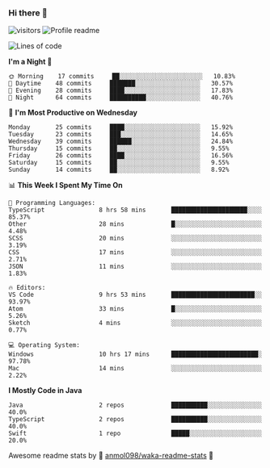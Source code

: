 ### Hi there 👋  
![visitors](https://visitor-badge.laobi.icu/badge?page_id=leverglowh) ![Profile readme](https://github.com/leverglowh/leverglowh/workflows/Profile%20readme/badge.svg?branch=master)

<!--START_SECTION:waka-->
![Lines of code](https://img.shields.io/badge/From%20Hello%20World%20I%27ve%20Written-21070%20lines%20of%20code-blue)

**I'm a Night 🦉** 

```text
🌞 Morning    17 commits     ██░░░░░░░░░░░░░░░░░░░░░░░   10.83% 
🌆 Daytime    48 commits     ███████░░░░░░░░░░░░░░░░░░   30.57% 
🌃 Evening    28 commits     ████░░░░░░░░░░░░░░░░░░░░░   17.83% 
🌙 Night      64 commits     ██████████░░░░░░░░░░░░░░░   40.76%

```
📅 **I'm Most Productive on Wednesday** 

```text
Monday       25 commits     ████░░░░░░░░░░░░░░░░░░░░░   15.92% 
Tuesday      23 commits     ███░░░░░░░░░░░░░░░░░░░░░░   14.65% 
Wednesday    39 commits     ██████░░░░░░░░░░░░░░░░░░░   24.84% 
Thursday     15 commits     ██░░░░░░░░░░░░░░░░░░░░░░░   9.55% 
Friday       26 commits     ████░░░░░░░░░░░░░░░░░░░░░   16.56% 
Saturday     15 commits     ██░░░░░░░░░░░░░░░░░░░░░░░   9.55% 
Sunday       14 commits     ██░░░░░░░░░░░░░░░░░░░░░░░   8.92%

```


📊 **This Week I Spent My Time On** 

```text
💬 Programming Languages: 
TypeScript               8 hrs 58 mins       █████████████████████░░░░   85.37% 
Other                    28 mins             █░░░░░░░░░░░░░░░░░░░░░░░░   4.48% 
SCSS                     20 mins             ░░░░░░░░░░░░░░░░░░░░░░░░░   3.19% 
CSS                      17 mins             ░░░░░░░░░░░░░░░░░░░░░░░░░   2.71% 
JSON                     11 mins             ░░░░░░░░░░░░░░░░░░░░░░░░░   1.83%

🔥 Editors: 
VS Code                  9 hrs 53 mins       ███████████████████████░░   93.97% 
Atom                     33 mins             █░░░░░░░░░░░░░░░░░░░░░░░░   5.26% 
Sketch                   4 mins              ░░░░░░░░░░░░░░░░░░░░░░░░░   0.77%

💻 Operating System: 
Windows                  10 hrs 17 mins      ████████████████████████░   97.78% 
Mac                      14 mins             ░░░░░░░░░░░░░░░░░░░░░░░░░   2.22%

```

**I Mostly Code in Java** 

```text
Java                     2 repos             ██████████░░░░░░░░░░░░░░░   40.0% 
TypeScript               2 repos             ██████████░░░░░░░░░░░░░░░   40.0% 
Swift                    1 repo              █████░░░░░░░░░░░░░░░░░░░░   20.0%

```



<!--END_SECTION:waka-->


Awesome readme stats by :star2: [anmol098/waka-readme-stats](https://github.com/anmol098/waka-readme-stats) :star2:
